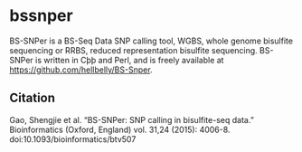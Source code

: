 # bssnper

BS-SNPer is a BS-Seq Data SNP calling tool, WGBS, whole genome bisulfite sequencing or RRBS, reduced representation bisulfite sequencing. BS-SNPer is written in Cþþ and Perl, and is freely available at
https://github.com/hellbelly/BS-Snper.

## Citation
Gao, Shengjie et al. “BS-SNPer: SNP calling in bisulfite-seq data.” Bioinformatics (Oxford, England) vol. 31,24 (2015): 4006-8. doi:10.1093/bioinformatics/btv507
